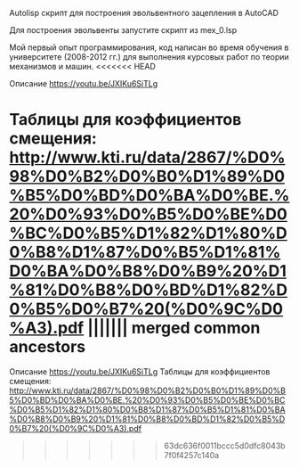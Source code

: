Autolisp скрипт для построения эвольвентного зацепления в AutoCAD

Для построения эвольвенты запустите скрипт из mex_0.lsp

Мой первый опыт программирования, код написан во время обучения в университете (2008-2012 гг.) для выполнения курсовых работ по теории механизмов и машин.
<<<<<<< HEAD

Описание https://youtu.be/JXIKu6SiTLg

Таблицы для коэффициентов смещения: http://www.kti.ru/data/2867/%D0%98%D0%B2%D0%B0%D1%89%D0%B5%D0%BD%D0%BA%D0%BE.%20%D0%93%D0%B5%D0%BE%D0%BC%D0%B5%D1%82%D1%80%D0%B8%D1%87%D0%B5%D1%81%D0%BA%D0%B8%D0%B9%20%D1%81%D0%B8%D0%BD%D1%82%D0%B5%D0%B7%20(%D0%9C%D0%A3).pdf
||||||| merged common ancestors
=======
Описание https://youtu.be/JXIKu6SiTLg
Таблицы для коэффициентов смещения: http://www.kti.ru/data/2867/%D0%98%D0%B2%D0%B0%D1%89%D0%B5%D0%BD%D0%BA%D0%BE.%20%D0%93%D0%B5%D0%BE%D0%BC%D0%B5%D1%82%D1%80%D0%B8%D1%87%D0%B5%D1%81%D0%BA%D0%B8%D0%B9%20%D1%81%D0%B8%D0%BD%D1%82%D0%B5%D0%B7%20(%D0%9C%D0%A3).pdf
>>>>>>> 63dc636f0011bccc5d0dfc8043b7f0f4257c140a
